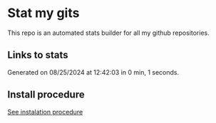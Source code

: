 # Stat my gits

This repo is an automated stats builder for all my github repositories.

## Links to stats


Generated on 08/25/2024 at 12:42:03 in 0 min, 1 seconds.

## Install procedure

[See instalation procedure](./src/install.md)
